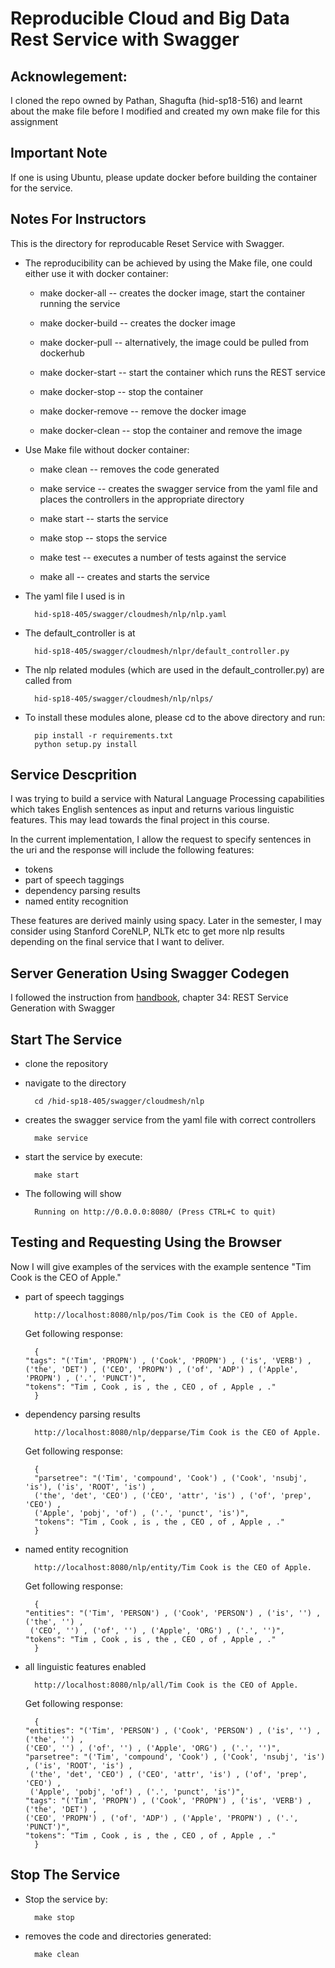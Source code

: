 # Reproducible Cloud and Big Data Rest Service with Swagger 

## Acknowlegement: 

I cloned the repo owned by Pathan, Shagufta (hid-sp18-516) and learnt about the make 
file before I modified and created my own make file for this assignment

## Important Note

If one is using Ubuntu, please update docker before building the container for the service.

## Notes For Instructors 

This is the directory for reproducable Reset Service with Swagger. 

* The reproducibility can be achieved by using the Make file, one could either use it with docker container:

	- make docker-all -- creates the docker image, start the container running the service

	- make docker-build -- creates the docker image 

	- make docker-pull -- alternatively, the image could be pulled from dockerhub

	- make docker-start -- start the container which runs the REST service

	- make docker-stop -- stop the container 

	- make docker-remove -- remove the docker image

	- make docker-clean -- stop the container and remove the image


* Use Make file without docker container:

    - make clean -- removes the code generated

    - make service -- creates the swagger service from the yaml file 
    and places the controllers in the appropriate directory

    - make start  -- starts the service

    - make stop -- stops the service

    - make test -- executes a number of tests against the service

    - make all -- creates and starts the service
    
   

* The yaml file I used is in 

        hid-sp18-405/swagger/cloudmesh/nlp/nlp.yaml
    
* The default_controller is at 

        hid-sp18-405/swagger/cloudmesh/nlpr/default_controller.py
    
* The nlp related modules (which are used in the default_controller.py) are called from 

		hid-sp18-405/swagger/cloudmesh/nlp/nlps/

* To install these modules alone, please cd to the above directory and run:
		
		pip install -r requirements.txt
 		python setup.py install


## Service Descprition

I was trying to build a service with Natural Language Processing
capabilities which takes English sentences as input and returns
various linguistic features. This may lead towards the final project
in this course.

In the current implementation, I allow the request to specify
sentences in the uri and the response will include the following
features:

* tokens
* part of speech taggings
* dependency parsing results
* named entity recognition
    
These features are derived mainly using spacy. Later in the semester,
I may consider using Stanford CoreNLP, NLTk etc to get more nlp
results depending on the final service that I want to deliver.

## Server Generation Using Swagger Codegen

I followed the instruction from
[handbook](https://drive.google.com/file/d/1Mdd_TJcbXurJYRpG2gKCVqWmbhvED2Mp/view),
chapter 34: REST Service Generation with Swagger

## Start The Service

* clone the repository
* navigate to the directory 

        cd /hid-sp18-405/swagger/cloudmesh/nlp
        
* creates the swagger service from the yaml file with correct controllers
        
        make service
        
* start the service by execute:

        make start

* The following will show

        Running on http://0.0.0.0:8080/ (Press CTRL+C to quit)


## Testing and Requesting Using the Browser

Now I will give examples of the services with the example sentence "Tim Cook is the CEO of Apple."
* part of speech taggings

	    http://localhost:8080/nlp/pos/Tim Cook is the CEO of Apple.
	
	Get following response:

		{
	  "tags": "('Tim', 'PROPN') , ('Cook', 'PROPN') , ('is', 'VERB') ,
	  ('the', 'DET') , ('CEO', 'PROPN') , ('of', 'ADP') , ('Apple', 'PROPN') , ('.', 'PUNCT')",
	  "tokens": "Tim , Cook , is , the , CEO , of , Apple , ."
		}

* dependency parsing results

	    http://localhost:8080/nlp/depparse/Tim Cook is the CEO of Apple.
	
	Get following response:

		{
	    "parsetree": "('Tim', 'compound', 'Cook') , ('Cook', 'nsubj', 'is'), ('is', 'ROOT', 'is') ,
	    ('the', 'det', 'CEO') , ('CEO', 'attr', 'is') , ('of', 'prep', 'CEO') , 
	    ('Apple', 'pobj', 'of') , ('.', 'punct', 'is')",
	    "tokens": "Tim , Cook , is , the , CEO , of , Apple , ."
        }

* named entity recognition

		http://localhost:8080/nlp/entity/Tim Cook is the CEO of Apple.

	Get following response:
	
		{
	  "entities": "('Tim', 'PERSON') , ('Cook', 'PERSON') , ('is', '') , ('the', '') ,
	   ('CEO', '') , ('of', '') , ('Apple', 'ORG') , ('.', '')",
	  "tokens": "Tim , Cook , is , the , CEO , of , Apple , ."
		}

* all linguistic features enabled
 
		http://localhost:8080/nlp/all/Tim Cook is the CEO of Apple.
	
	Get following response:

	    {
	  "entities": "('Tim', 'PERSON') , ('Cook', 'PERSON') , ('is', '') , ('the', '') , 
	  ('CEO', '') , ('of', '') , ('Apple', 'ORG') , ('.', '')",
	  "parsetree": "('Tim', 'compound', 'Cook') , ('Cook', 'nsubj', 'is') , ('is', 'ROOT', 'is') ,
	   ('the', 'det', 'CEO') , ('CEO', 'attr', 'is') , ('of', 'prep', 'CEO') , 
	   ('Apple', 'pobj', 'of') , ('.', 'punct', 'is')",
	  "tags": "('Tim', 'PROPN') , ('Cook', 'PROPN') , ('is', 'VERB') , ('the', 'DET') , 
	  ('CEO', 'PROPN') , ('of', 'ADP') , ('Apple', 'PROPN') , ('.', 'PUNCT')",
	  "tokens": "Tim , Cook , is , the , CEO , of , Apple , ."
		}

## Stop The Service

* Stop the service by:

        make stop
        
* removes the code and directories generated:

        make clean
